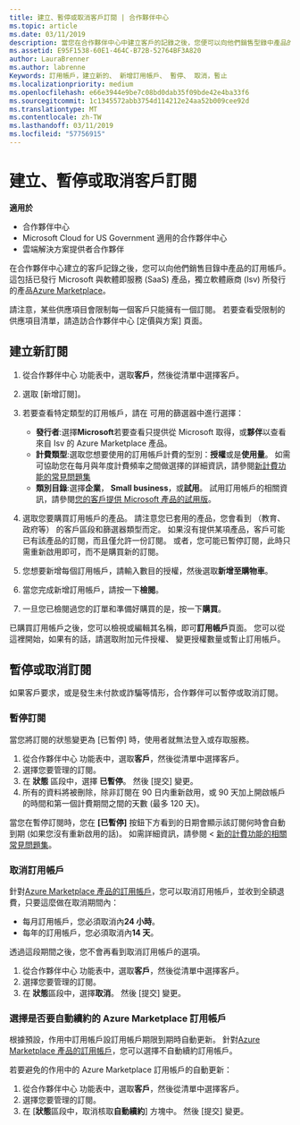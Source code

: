 ```yaml
---
title: 建立、暫停或取消客戶訂閱 | 合作夥伴中心
ms.topic: article
ms.date: 03/11/2019
description: 當您在合作夥伴中心中建立客戶的記錄之後，您便可以向他們銷售型錄中產品的訂閱。
ms.assetid: E95F1538-60E1-464C-B72B-52764BF3A820
author: LauraBrenner
ms.author: labrenne
Keywords: 訂用帳戶，建立新的、 新增訂用帳戶、 暫停、 取消，暫止
ms.localizationpriority: medium
ms.openlocfilehash: e66e3944e9be7c08bd0dab35f09bde42e4ba33f6
ms.sourcegitcommit: 1c1345572abb3754d114212e24aa52b009cee92d
ms.translationtype: MT
ms.contentlocale: zh-TW
ms.lasthandoff: 03/11/2019
ms.locfileid: "57756915"
---
```

# <a name="create-suspend-or-cancel-customer-subscriptions"></a>建立、暫停或取消客戶訂閱

**適用於**

-  合作夥伴中心
-  Microsoft Cloud for US Government 適用的合作夥伴中心
-  雲端解決方案提供者合作夥伴

在合作夥伴中心建立的客戶記錄之後，您可以向他們銷售目錄中產品的訂用帳戶。 這包括已發行 Microsoft 與軟體即服務 (SaaS) 產品，獨立軟體廠商 (Isv) 所發行的產品[Azure Marketplace](https://azuremarketplace.microsoft.com/marketplace)。 

請注意，某些供應項目會限制每一個客戶只能擁有一個訂閱。 若要查看受限制的供應項目清單，請造訪合作夥伴中心 [定價與方案] 頁面。 


## <a name="create-a-new-subscription"></a>建立新訂閱

1. 從合作夥伴中心 功能表中，選取**客戶**，然後從清單中選擇客戶。

2. 選取 [新增訂閱]。

3. 若要查看特定類型的訂用帳戶，請在 可用的篩選器中進行選擇：
   - **發行者**:選擇**Microsoft**若要查看只提供從 Microsoft 取得，或**夥伴**以查看來自 Isv 的 Azure Marketplace 產品。
   - **計費類型**:選取您想要使用的訂用帳戶計費的型別：**授權**或是**使用量**。 如需可協助您在每月與年度計費頻率之間做選擇的詳細資訊，請參閱[新計費功能的常見問題集](faq-about-new-billing-features.md)
   - **類別目錄**:選擇**企業**， **Small business**，或**試用**。 試用訂用帳戶的相關資訊，請參閱[您的客戶提供 Microsoft 產品的試用版](offer-your-customers-trials-of-microsoft-products.md)。

4. 選取您要購買訂用帳戶的產品。 請注意您已套用的產品，您會看到 （教育、 政府等） 的客戶區段和篩選器類型而定。 如果沒有提供某項產品，客戶可能已有該產品的訂閱，而且僅允許一份訂閱。 或者，您可能已暫停訂閱，此時只需重新啟用即可，而不是購買新的訂閱。

5. 您想要新增每個訂用帳戶，請輸入數目的授權，然後選取**新增至購物車**。

6. 當您完成新增訂用帳戶，請按一下**檢閱**。

7. 一旦您已檢閱過您的訂單和準備好購買的是，按一下**購買**。

已購買訂用帳戶之後，您可以檢視或編輯其名稱，即可**訂用帳戶**頁面。 您可以從這裡開始，如果有的話，請選取附加元件授權、 變更授權數量或暫止訂用帳戶。


## <a name="suspend-or-cancel-a-subscription"></a>暫停或取消訂閱

如果客戶要求，或是發生未付款或詐騙等情形，合作夥伴可以暫停或取消訂閱。

### <a name="suspend-a-subscription"></a>暫停訂閱

當您將訂閱的狀態變更為 \[已暫停\] 時，使用者就無法登入或存取服務。

1.  從合作夥伴中心 功能表中，選取**客戶**，然後從清單中選擇客戶。
2.  選擇您要管理的訂閱。
3.  在 **狀態** 區段中，選擇 **已暫停**。 然後 \[提交\] 變更。
4.  所有的資料將被刪除，除非訂閱在 90 日内重新啟用，或 90 天加上開啟帳戶的時間和第一個計費期間之間的天數 (最多 120 天)。

當您在暫停訂閱時，您在 **\[已暫停\]** 按鈕下方看到的日期會顯示該訂閱何時會自動到期 (如果您沒有重新啟用的話)。 如需詳細資訊，請參閱 <<c0> [ 新的計費功能的相關常見問題集](faq-about-new-billing-features.md)。

### <a name="cancel-a-subscription"></a>取消訂用帳戶

針對[Azure Marketplace 產品的訂用帳戶](sell-marketplace-products.md)，您可以取消訂用帳戶，並收到全額退費，只要這麼做在取消期間內： 

- 每月訂用帳戶，您必須取消內**24 小時**。
- 每年的訂用帳戶，您必須取消內**14 天**。

透過這段期間之後，您不會再看到取消訂用帳戶的選項。

1.  從合作夥伴中心 功能表中，選取**客戶**，然後從清單中選擇客戶。
2.  選擇您要管理的訂閱。
3.  在 **狀態**區段中，選擇**取消**。 然後 \[提交\] 變更。

### <a name="choose-whether-to-automatically-renew-an-azure-marketplace-subscription"></a>選擇是否要自動續約的 Azure Marketplace 訂用帳戶

根據預設，作用中訂用帳戶設訂用帳戶期限到期時自動更新。 針對[Azure Marketplace 產品的訂用帳戶](sell-marketplace-products.md)，您可以選擇不自動續約訂用帳戶。

若要避免的作用中的 Azure Marketplace 訂用帳戶的自動更新：

1.  從合作夥伴中心 功能表中，選取**客戶**，然後從清單中選擇客戶。
2.  選擇您要管理的訂閱。
3.  在 [**狀態**區段中，取消核取**自動續約**] 方塊中。 然後 \[提交\] 變更。


 




